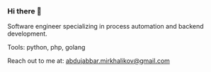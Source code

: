 ### Hi there 👋


<!--**Abdujabbar/Abdujabbar** is a ✨ _special_ ✨ repository because its `README.md` (this file) appears on your GitHub profile.-->

<!--Here are some ideas to get you started:-->

Software engineer specializing in process automation and backend development.

Tools: python, php, golang

Reach out to me at: abdujabbar.mirkhalikov@gmail.com
